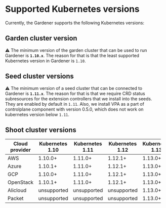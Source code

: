 # Supported Kubernetes versions

Currently, the Gardener supports the following Kubernetes versions:

## Garden cluster version

:warning: The minimum version of the garden cluster that can be used to run Gardener is **`1.10.x`**.
The reason for that is that the least supported Kubernetes version in Gardener is `1.10`.

## Seed cluster versions

:warning: The minimum version of a seed cluster that can be connected to Gardener is **`1.11.x`**.
The reason for that is that we require CRD status subresources for the extension controllers that we install into the seeds. They are enabled by default in `1.11`. Also, we install VPA as a part of controlplane component with version 0.5.0, which does not work on kubernetes version below `1.11`.

## Shoot cluster versions

| Cloud provider | Kubernetes 1.10 | Kubernetes 1.11 | Kubernetes 1.12 | Kubernetes 1.13 | Kubernetes 1.14 | Kubernetes 1.15 | Kubernetes 1.16 |
| -------------- | --------------- | --------------- | --------------- | --------------- | --------------- | --------------- | --------------- |
| AWS            | 1.10.0+         | 1.11.0+         | 1.12.1+         | 1.13.0+         | 1.14.0+         | 1.15.0+         | 1.16.0+         |
| Azure          | 1.10.1+         | 1.11.0+         | 1.12.1+         | 1.13.0+         | 1.14.0+         | 1.15.0+         | 1.16.0+         |
| GCP            | 1.10.0+         | 1.11.0+         | 1.12.1+         | 1.13.0+         | 1.14.0+         | 1.15.0+         | 1.16.0+         |
| OpenStack      | 1.10.1+         | 1.11.0+         | 1.12.1+         | 1.13.0+         | 1.14.0+         | 1.15.0+         | 1.16.0+         |
| Alicloud       | unsupported     | unsupported     | unsupported     | 1.13.0+         | 1.14.0+         | 1.15.0+         | 1.16.0+         |
| Packet         | unsupported     | unsupported     | unsupported     | 1.13.0+         | 1.14.0+         | 1.15.0+         | 1.16.0+         |

